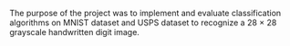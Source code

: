 The purpose of the project was to implement and evaluate classification algorithms on MNIST dataset and USPS dataset to recognize a 28 × 28 grayscale handwritten digit image.